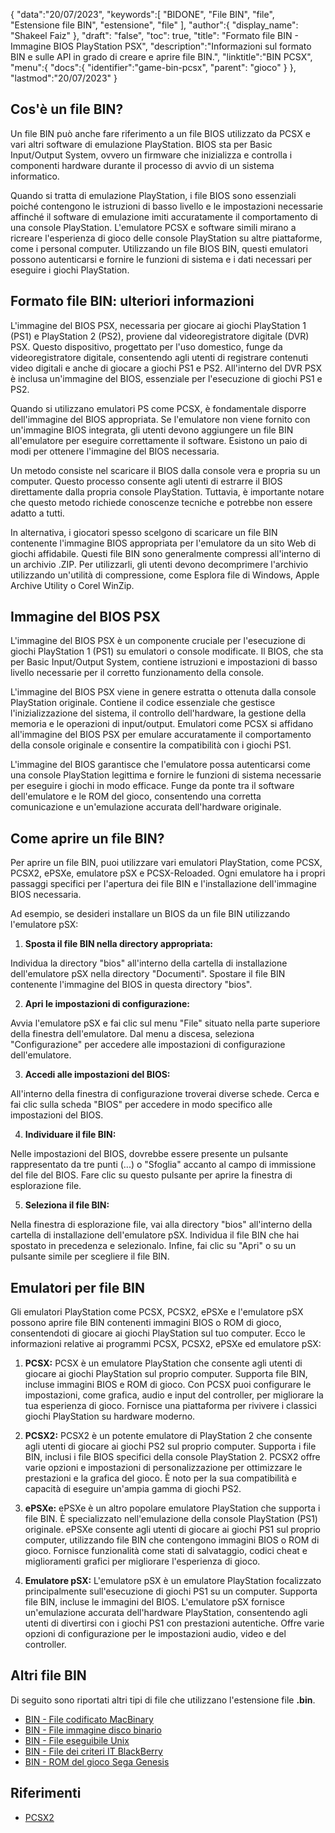 {
"data":"20/07/2023",
   "keywords":[
"BIDONE",
"File BIN",
"file",
"Estensione file BIN",
"estensione",
"file"
],
   "author":{
"display_name": "Shakeel Faiz"
},
"draft": "false",
"toc": true,
"title": "Formato file BIN - Immagine BIOS PlayStation PSX",
   "description":"Informazioni sul formato BIN e sulle API in grado di creare e aprire file BIN.",
"linktitle":"BIN PCSX",
   "menu":{
      "docs":{
         "identifier":"game-bin-pcsx",
"parent": "gioco"
}
},
"lastmod":"20/07/2023"
}

## Cos'è un file BIN?

Un file BIN può anche fare riferimento a un file BIOS utilizzato da PCSX e vari altri software di emulazione PlayStation. BIOS sta per Basic Input/Output System, ovvero un firmware che inizializza e controlla i componenti hardware durante il processo di avvio di un sistema informatico.

Quando si tratta di emulazione PlayStation, i file BIOS sono essenziali poiché contengono le istruzioni di basso livello e le impostazioni necessarie affinché il software di emulazione imiti accuratamente il comportamento di una console PlayStation. L'emulatore PCSX e software simili mirano a ricreare l'esperienza di gioco delle console PlayStation su altre piattaforme, come i personal computer. Utilizzando un file BIOS BIN, questi emulatori possono autenticarsi e fornire le funzioni di sistema e i dati necessari per eseguire i giochi PlayStation.

## Formato file BIN: ulteriori informazioni

L'immagine del BIOS PSX, necessaria per giocare ai giochi PlayStation 1 (PS1) e PlayStation 2 (PS2), proviene dal videoregistratore digitale (DVR) PSX. Questo dispositivo, progettato per l'uso domestico, funge da videoregistratore digitale, consentendo agli utenti di registrare contenuti video digitali e anche di giocare a giochi PS1 e PS2. All'interno del DVR PSX è inclusa un'immagine del BIOS, essenziale per l'esecuzione di giochi PS1 e PS2.

Quando si utilizzano emulatori PS come PCSX, è fondamentale disporre dell'immagine del BIOS appropriata. Se l'emulatore non viene fornito con un'immagine BIOS integrata, gli utenti devono aggiungere un file BIN all'emulatore per eseguire correttamente il software. Esistono un paio di modi per ottenere l'immagine del BIOS necessaria.

Un metodo consiste nel scaricare il BIOS dalla console vera e propria su un computer. Questo processo consente agli utenti di estrarre il BIOS direttamente dalla propria console PlayStation. Tuttavia, è importante notare che questo metodo richiede conoscenze tecniche e potrebbe non essere adatto a tutti.

In alternativa, i giocatori spesso scelgono di scaricare un file BIN contenente l'immagine BIOS appropriata per l'emulatore da un sito Web di giochi affidabile. Questi file BIN sono generalmente compressi all'interno di un archivio .ZIP. Per utilizzarli, gli utenti devono decomprimere l'archivio utilizzando un'utilità di compressione, come Esplora file di Windows, Apple Archive Utility o Corel WinZip.

## Immagine del BIOS PSX

L'immagine del BIOS PSX è un componente cruciale per l'esecuzione di giochi PlayStation 1 (PS1) su emulatori o console modificate. Il BIOS, che sta per Basic Input/Output System, contiene istruzioni e impostazioni di basso livello necessarie per il corretto funzionamento della console.

L'immagine del BIOS PSX viene in genere estratta o ottenuta dalla console PlayStation originale. Contiene il codice essenziale che gestisce l'inizializzazione del sistema, il controllo dell'hardware, la gestione della memoria e le operazioni di input/output. Emulatori come PCSX si affidano all'immagine del BIOS PSX per emulare accuratamente il comportamento della console originale e consentire la compatibilità con i giochi PS1.

L'immagine del BIOS garantisce che l'emulatore possa autenticarsi come una console PlayStation legittima e fornire le funzioni di sistema necessarie per eseguire i giochi in modo efficace. Funge da ponte tra il software dell'emulatore e le ROM del gioco, consentendo una corretta comunicazione e un'emulazione accurata dell'hardware originale.

## Come aprire un file BIN?

Per aprire un file BIN, puoi utilizzare vari emulatori PlayStation, come PCSX, PCSX2, ePSXe, emulatore pSX e PCSX-Reloaded. Ogni emulatore ha i propri passaggi specifici per l'apertura dei file BIN e l'installazione dell'immagine BIOS necessaria.

Ad esempio, se desideri installare un BIOS da un file BIN utilizzando l'emulatore pSX:

1. **Sposta il file BIN nella directory appropriata:**

Individua la directory "bios" all'interno della cartella di installazione dell'emulatore pSX nella directory "Documenti". Spostare il file BIN contenente l'immagine del BIOS in questa directory "bios".

2. **Apri le impostazioni di configurazione:**

Avvia l'emulatore pSX e fai clic sul menu "File" situato nella parte superiore della finestra dell'emulatore. Dal menu a discesa, seleziona "Configurazione" per accedere alle impostazioni di configurazione dell'emulatore.

3. **Accedi alle impostazioni del BIOS:**

All'interno della finestra di configurazione troverai diverse schede. Cerca e fai clic sulla scheda "BIOS" per accedere in modo specifico alle impostazioni del BIOS.

4. **Individuare il file BIN:**

Nelle impostazioni del BIOS, dovrebbe essere presente un pulsante rappresentato da tre punti (...) o "Sfoglia" accanto al campo di immissione del file del BIOS. Fare clic su questo pulsante per aprire la finestra di esplorazione file.

5. **Seleziona il file BIN:**

Nella finestra di esplorazione file, vai alla directory "bios" all'interno della cartella di installazione dell'emulatore pSX. Individua il file BIN che hai spostato in precedenza e selezionalo. Infine, fai clic su "Apri" o su un pulsante simile per scegliere il file BIN.

## Emulatori per file BIN

Gli emulatori PlayStation come PCSX, PCSX2, ePSXe e l'emulatore pSX possono aprire file BIN contenenti immagini BIOS o ROM di gioco, consentendoti di giocare ai giochi PlayStation sul tuo computer. Ecco le informazioni relative ai programmi PCSX, PCSX2, ePSXe ed emulatore pSX:

1. **PCSX:** PCSX è un emulatore PlayStation che consente agli utenti di giocare ai giochi PlayStation sul proprio computer. Supporta file BIN, incluse immagini BIOS e ROM di gioco. Con PCSX puoi configurare le impostazioni, come grafica, audio e input del controller, per migliorare la tua esperienza di gioco. Fornisce una piattaforma per rivivere i classici giochi PlayStation su hardware moderno.

2. **PCSX2:** PCSX2 è un potente emulatore di PlayStation 2 che consente agli utenti di giocare ai giochi PS2 sul proprio computer. Supporta i file BIN, inclusi i file BIOS specifici della console PlayStation 2. PCSX2 offre varie opzioni e impostazioni di personalizzazione per ottimizzare le prestazioni e la grafica del gioco. È noto per la sua compatibilità e capacità di eseguire un'ampia gamma di giochi PS2.

3. **ePSXe:** ePSXe è un altro popolare emulatore PlayStation che supporta i file BIN. È specializzato nell'emulazione della console PlayStation (PS1) originale. ePSXe consente agli utenti di giocare ai giochi PS1 sul proprio computer, utilizzando file BIN che contengono immagini BIOS o ROM di gioco. Fornisce funzionalità come stati di salvataggio, codici cheat e miglioramenti grafici per migliorare l'esperienza di gioco.

4. **Emulatore pSX:** L'emulatore pSX è un emulatore PlayStation focalizzato principalmente sull'esecuzione di giochi PS1 su un computer. Supporta file BIN, incluse le immagini del BIOS. L'emulatore pSX fornisce un'emulazione accurata dell'hardware PlayStation, consentendo agli utenti di divertirsi con i giochi PS1 con prestazioni autentiche. Offre varie opzioni di configurazione per le impostazioni audio, video e del controller.

## Altri file BIN

Di seguito sono riportati altri tipi di file che utilizzano l'estensione file **.bin**.

- [BIN - File codificato MacBinary](/it/compression/bin/)
- [BIN - File immagine disco binario](/it/disc-and-media/bin/)
- [BIN - File eseguibile Unix](/it/executable/bin/)
- [BIN - File dei criteri IT BlackBerry](/it/settings/bin/)
- [BIN - ROM del gioco Sega Genesis](/it/gioco/bin/)

## Riferimenti
* [PCSX2](https://en.wikipedia.org/wiki/PCSX2)

